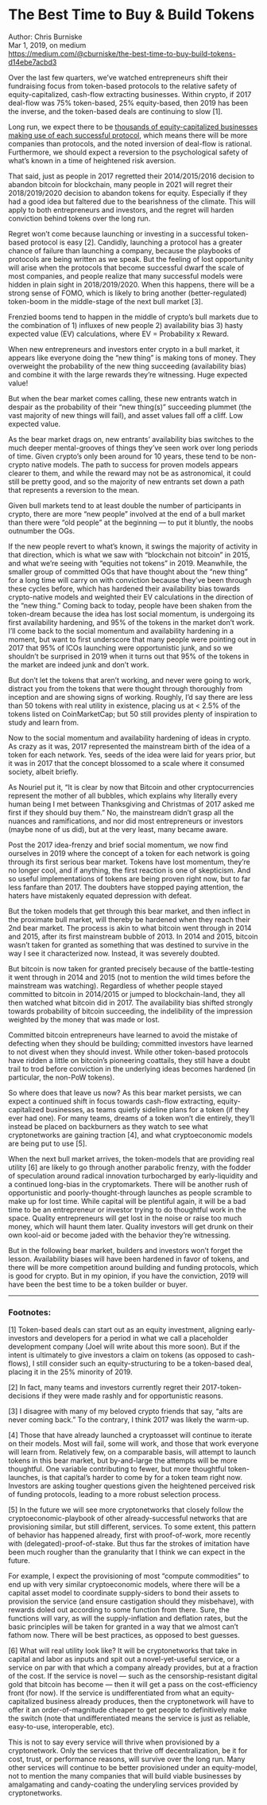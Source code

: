 # The Best Time to Buy & Build Tokens
Author: Chris Burniske   
Mar 1, 2019, on medium   
https://medium.com/@cburniske/the-best-time-to-buy-build-tokens-d14ebe7acbd3  

Over the last few quarters, we’ve watched entrepreneurs shift their fundraising focus from token-based protocols to the relative safety of equity-capitalized, cash-flow extracting businesses. Within crypto, if 2017 deal-flow was 75% token-based, 25% equity-based, then 2019 has been the inverse, and the token-based deals are continuing to slow [1].

Long run, we expect there to be [thousands of equity-capitalized businesses making use of each successful protocol](https://www.placeholder.vc/blog/2018/11/30/cryptonetworks-are-not-companies), which means there will be more companies than protocols, and the noted inversion of deal-flow is rational. Furthermore, we should expect a reversion to the psychological safety of what’s known in a time of heightened risk aversion.


That said, just as people in 2017 regretted their 2014/2015/2016 decision to abandon bitcoin for blockchain, many people in 2021 will regret their 2018/2019/2020 decision to abandon tokens for equity. Especially if they had a good idea but faltered due to the bearishness of the climate. This will apply to both entrepreneurs and investors, and the regret will harden conviction behind tokens over the long run.

Regret won’t come because launching or investing in a successful token-based protocol is easy [2]. Candidly, launching a protocol has a greater chance of failure than launching a company, because the playbooks of protocols are being written as we speak. But the feeling of lost opportunity will arise when the protocols that become successful dwarf the scale of most companies, and people realize that many successful models were hidden in plain sight in 2018/2019/2020. When this happens, there will be a strong sense of FOMO, which is likely to bring another (better-regulated) token-boom in the middle-stage of the next bull market [3].

Frenzied booms tend to happen in the middle of crypto’s bull markets due to the combination of 1) influxes of new people 2) availability bias 3) hasty expected value (EV) calculations, where EV = Probability x Reward.

When new entrepreneurs and investors enter crypto in a bull market, it appears like everyone doing the “new thing” is making tons of money. They overweight the probability of the new thing succeeding (availability bias) and combine it with the large rewards they’re witnessing. Huge expected value!

But when the bear market comes calling, these new entrants watch in despair as the probability of their “new thing(s)” succeeding plummet (the vast majority of new things will fail), and asset values fall off a cliff. Low expected value.

As the bear market drags on, new entrants’ availability bias switches to the much deeper mental-grooves of things they’ve seen work over long periods of time. Given crypto’s only been around for 10 years, these tend to be non-crypto native models. The path to success for proven models appears clearer to them, and while the reward may not be as astronomical, it could still be pretty good, and so the majority of new entrants set down a path that represents a reversion to the mean.

Given bull markets tend to at least double the number of participants in crypto, there are more “new people” involved at the end of a bull market than there were “old people” at the beginning — to put it bluntly, the noobs outnumber the OGs.

If the new people revert to what’s known, it swings the majority of activity in that direction, which is what we saw with “blockchain not bitcoin” in 2015, and what we’re seeing with “equities not tokens” in 2019. Meanwhile, the smaller group of committed OGs that have thought about the “new thing” for a long time will carry on with conviction because they’ve been through these cycles before, which has hardened their availability bias towards crypto-native models and weighted their EV calculations in the direction of the “new thing.”
Coming back to today, people have been shaken from the token-dream because the idea has lost social momentum, is undergoing its first availability hardening, and 95% of the tokens in the market don’t work. I’ll come back to the social momentum and availability hardening in a moment, but want to first underscore that many people were pointing out in 2017 that 95% of ICOs launching were opportunistic junk, and so we shouldn’t be surprised in 2019 when it turns out that 95% of the tokens in the market are indeed junk and don’t work.


But don’t let the tokens that aren’t working, and never were going to work, distract you from the tokens that were thought through thoroughly from inception and are showing signs of working. Roughly, I’d say there are less than 50 tokens with real utility in existence, placing us at < 2.5% of the tokens listed on CoinMarketCap; but 50 still provides plenty of inspiration to study and learn from.

Now to the social momentum and availability hardening of ideas in crypto. As crazy as it was, 2017 represented the mainstream birth of the idea of a token for each network. Yes, seeds of the idea were laid for years prior, but it was in 2017 that the concept blossomed to a scale where it consumed society, albeit briefly.

As Nouriel put it, “It is clear by now that Bitcoin and other cryptocurrencies represent the mother of all bubbles, which explains why literally every human being I met between Thanksgiving and Christmas of 2017 asked me first if they should buy them.” No, the mainstream didn’t grasp all the nuances and ramifications, and nor did most entrepreneurs or investors (maybe none of us did), but at the very least, many became aware.

Post the 2017 idea-frenzy and brief social momentum, we now find ourselves in 2019 where the concept of a token for each network is going through its first serious bear market. Tokens have lost momentum, they’re no longer cool, and if anything, the first reaction is one of skepticism. And so useful implementations of tokens are being proven right now, but to far less fanfare than 2017. The doubters have stopped paying attention, the haters have mistakenly equated depression with defeat.

But the token models that get through this bear market, and then inflect in the proximate bull market, will thereby be hardened when they reach their 2nd bear market. The process is akin to what bitcoin went through in 2014 and 2015, after its first mainstream bubble of 2013. In 2014 and 2015, bitcoin wasn’t taken for granted as something that was destined to survive in the way I see it characterized now. Instead, it was severely doubted.

But bitcoin is now taken for granted precisely because of the battle-testing it went through in 2014 and 2015 (not to mention the wild times before the mainstream was watching). Regardless of whether people stayed committed to bitcoin in 2014/2015 or jumped to blockchain-land, they all then watched what bitcoin did in 2017. The availability bias shifted strongly towards probability of bitcoin succeeding, the indelibility of the impression weighted by the money that was made or lost.

Committed bitcoin entrepreneurs have learned to avoid the mistake of defecting when they should be building; committed investors have learned to not divest when they should invest. While other token-based protocols have ridden a little on bitcoin’s pioneering coattails, they still have a doubt trail to trod before conviction in the underlying ideas becomes hardened (in particular, the non-PoW tokens).

So where does that leave us now? As this bear market persists, we can expect a continued shift in focus towards cash-flow extracting, equity-capitalized businesses, as teams quietly sideline plans for a token (if they ever had one). For many teams, dreams of a token won’t die entirely, they’ll instead be placed on backburners as they watch to see what cryptonetworks are gaining traction [4], and what cryptoeconomic models are being put to use [5].

When the next bull market arrives, the token-models that are providing real utility [6] are likely to go through another parabolic frenzy, with the fodder of speculation around radical innovation turbocharged by early-liquidity and a continued long-bias in the cryptomarkets.
There will be another rush of opportunistic and poorly-thought-through launches as people scramble to make up for lost time. While capital will be plentiful again, it will be a bad time to be an entrepreneur or investor trying to do thoughtful work in the space. Quality entrepreneurs will get lost in the noise or raise too much money, which will haunt them later. Quality investors will get drunk on their own kool-aid or become jaded with the behavior they’re witnessing.

But in the following bear market, builders and investors won’t forget the lesson. Availability biases will have been hardened in favor of tokens, and there will be more competition around building and funding protocols, which is good for crypto. But in my opinion, if you have the conviction, 2019 will have been the best time to be a token builder or buyer.

--------------------
### Footnotes:

[1] Token-based deals can start out as an equity investment, aligning early-investors and developers for a period in what we call a placeholder development company (Joel will write about this more soon). But if the intent is ultimately to give investors a claim on tokens (as opposed to cash-flows), I still consider such an equity-structuring to be a token-based deal, placing it in the 25% minority of 2019.

[2] In fact, many teams and investors currently regret their 2017-token-decisions if they were made rashly and for opportunistic reasons.

[3] I disagree with many of my beloved crypto friends that say, “alts are never coming back.” To the contrary, I think 2017 was likely the warm-up.

[4] Those that have already launched a cryptoasset will continue to iterate on their models. Most will fail, some will work, and those that work everyone will learn from. Relatively few, on a comparable basis, will attempt to launch tokens in this bear market, but by-and-large the attempts will be more thoughtful. One variable contributing to fewer, but more thoughtful token-launches, is that capital’s harder to come by for a token team right now. Investors are asking tougher questions given the heightened perceived risk of funding protocols, leading to a more robust selection process.

[5] In the future we will see more cryptonetworks that closely follow the cryptoeconomic-playbook of other already-successful networks that are provisioning similar, but still different, services. To some extent, this pattern of behavior has happened already, first with proof-of-work, more recently with (delegated)-proof-of-stake. But thus far the strokes of imitation have been much rougher than the granularity that I think we can expect in the future.

For example, I expect the provisioning of most “compute commodities” to end up with very similar cryptoeconomic models, where there will be a capital asset model to coordinate supply-siders to bond their assets to provision the service (and ensure castigation should they misbehave), with rewards doled out according to some function from there. Sure, the functions will vary, as will the supply-inflation and deflation rates, but the basic principles will be taken for granted in a way that we almost can’t fathom now. There will be best practices, as opposed to best guesses.

[6] What will real utility look like? It will be cryptonetworks that take in capital and labor as inputs and spit out a novel-yet-useful service, or a service on par with that which a company already provides, but at a fraction of the cost. If the service is novel — such as the censorship-resistant digital gold that bitcoin has become — then it will get a pass on the cost-efficiency front (for now). If the service is undifferentiated from what an equity-capitalized business already produces, then the cryptonetwork will have to offer it an order-of-magnitude cheaper to get people to definitively make the switch (note that undifferentiated means the service is just as reliable, easy-to-use, interoperable, etc).

This is not to say every service will thrive when provisioned by a cryptonetwork. Only the services that thrive off decentralization, be it for cost, trust, or performance reasons, will survive over the long run. Many other services will continue to be better provisioned under an equity-model, not to mention the many companies that will build viable businesses by amalgamating and candy-coating the underyling services provided by cryptonetworks. 